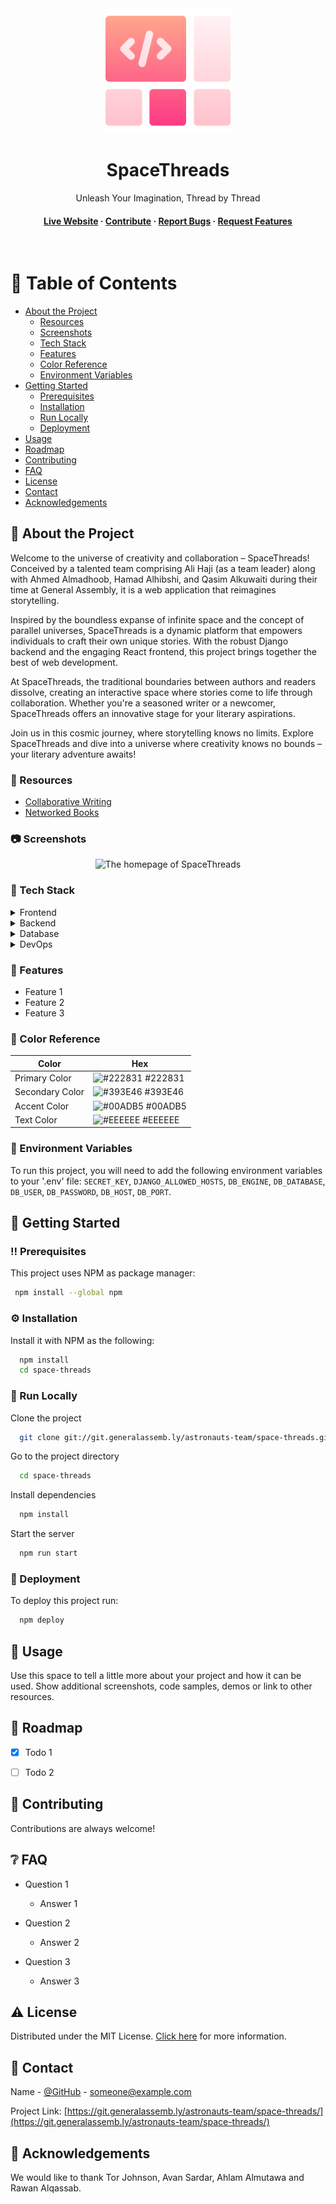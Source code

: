 <div align="center">

  <img src="logo.png" alt="The logo of SpaceThreads" width="200" height="auto" />
  <h1>SpaceThreads</h1>
  
  <p>
    Unleash Your Imagination, Thread by Thread
  </p>


<h4>
    <a href="https://ihaji.pro/">Live Website</a>
  <span> · </span>
    <a href="https://trello.com/b/RFAVvXwQ/spacethreads/">Contribute</a>
  <span> · </span>
    <a href="https://git.generalassemb.ly/astronauts-team/space-threads/issues/">Report Bugs</a>
  <span> · </span>
    <a href="https://git.generalassemb.ly/astronauts-team/space-threads/issues/">Request Features</a>
  </h4>
</div>

<br />


<!-- Table of Contents -->
# :notebook_with_decorative_cover: Table of Contents

- [About the Project](#star2-about-the-project)
  * [Resources](#eyes-resources)
  * [Screenshots](#camera-screenshots)
  * [Tech Stack](#space_invader-tech-stack)
  * [Features](#dart-features)
  * [Color Reference](#art-color-reference)
  * [Environment Variables](#key-environment-variables)
- [Getting Started](#toolbox-getting-started)
  * [Prerequisites](#bangbang-prerequisites)
  * [Installation](#gear-installation)
  * [Run Locally](#running-run-locally)
  * [Deployment](#triangular_flag_on_post-deployment)
- [Usage](#eyes-usage)
- [Roadmap](#compass-roadmap)
- [Contributing](#wave-contributing)
- [FAQ](#grey_question-faq)
- [License](#warning-license)
- [Contact](#handshake-contact)
- [Acknowledgements](#gem-acknowledgements)


<!-- About the Project -->
## :star2: About the Project

<p>
Welcome to the universe of creativity and collaboration – SpaceThreads! Conceived by a talented team comprising Ali Haji (as a team leader) along with Ahmed Almadhoob, Hamad Alhibshi, and Qasim Alkuwaiti during their time at General Assembly, it is a web application that reimagines storytelling.

Inspired by the boundless expanse of infinite space and the concept of parallel universes, SpaceThreads is a dynamic platform that empowers individuals to craft their own unique stories. With the robust Django backend and the engaging React frontend, this project brings together the best of web development.

At SpaceThreads, the traditional boundaries between authors and readers dissolve, creating an interactive space where stories come to life through collaboration. Whether you're a seasoned writer or a newcomer, SpaceThreads offers an innovative stage for your literary aspirations.

Join us in this cosmic journey, where storytelling knows no limits. Explore SpaceThreads and dive into a universe where creativity knows no bounds – your literary adventure awaits!
</p>


<!-- Screenshots -->
### :eyes: Resources

 - [Collaborative Writing](https://en.wikipedia.org/wiki/Collaborative_writing/)
 - [Networked Books](https://en.wikipedia.org/wiki/Networked_book/)


<!-- Screenshots -->
### :camera: Screenshots

<div align="center"> 
  <img src="https://placehold.co/600x400?text=Your+Screenshot+here" alt="The homepage of SpaceThreads" />
</div>


<!-- TechStack -->
### :space_invader: Tech Stack

<details>
  <summary>Frontend</summary>
  <ul>
    <li><a href="https://developer.mozilla.org/en-US/docs/Web/">HTML, CSS, JavaScript</a></li>
    <li><a href="https://react.dev/">React Frontend Framework</a></li>
    <li><a href="https://mui.com/material-ui/">Material UI Component Library</a></li>
    <li><a href="https://emotion.sh/docs/introduction">Emotion.js Styling Library</a></li>
    <li><a href="https://gka.github.io/chroma.js/">Chroma.js Color Conversion</a></li>
    <li><a href="https://axios-http.com/">Axios HTTP Client</a></li>
  </ul>
</details>

<details>
  <summary>Backend</summary>
  <ul>
    <li><a href="https://www.python.org/">Python Programming Language</a></li>
    <li><a href="https://www.djangoproject.com/">Django Backend Framework</a></li>
    <li><a href="https://www.django-rest-framework.org/">Django REST Framework</a></li>
    <li><a href="https://github.com/jpadilla/pyjwt/">Python JWT Implementation</a></li>
    <li><a href="https://gunicorn.org/">Python WSGI HTTP Server</a></li>
  </ul>
</details>

<details>
<summary>Database</summary>
  <ul>
    <li><a href="https://www.postgresql.org/">PostgreSQL Database</a></li>
    <li><a href="https://neon.tech/">Neon Database PaaS</a></li>
  </ul>
</details>

<details>
<summary>DevOps</summary>
  <ul>
    <li><a href="https://nginx.org/en/">Nginx Server</a></li>
    <li><a href="https://www.docker.com/">Docker Containerization</a></li>
  </ul>
</details>


<!-- Features -->
### :dart: Features

- Feature 1
- Feature 2
- Feature 3


<!-- Color Reference -->
### :art: Color Reference

| Color             | Hex                                                                |
| ----------------- | ------------------------------------------------------------------ |
| Primary Color | ![#222831](https://via.placeholder.com/10/222831?text=+) #222831 |
| Secondary Color | ![#393E46](https://via.placeholder.com/10/393E46?text=+) #393E46 |
| Accent Color | ![#00ADB5](https://via.placeholder.com/10/00ADB5?text=+) #00ADB5 |
| Text Color | ![#EEEEEE](https://via.placeholder.com/10/EEEEEE?text=+) #EEEEEE |


<!-- Env Variables -->
### :key: Environment Variables

To run this project, you will need to add the following environment variables to your '.env' file: `SECRET_KEY`, `DJANGO_ALLOWED_HOSTS`, `DB_ENGINE`, `DB_DATABASE`, `DB_USER`, `DB_PASSWORD`, `DB_HOST`, `DB_PORT`.


<!-- Getting Started -->
## 	:toolbox: Getting Started


<!-- Prerequisites -->
### :bangbang: Prerequisites

This project uses NPM as package manager:

```bash
 npm install --global npm
```


<!-- Installation -->
### :gear: Installation

Install it with NPM as the following:

```bash
  npm install
  cd space-threads
```


<!-- Run Locally -->
### :running: Run Locally

Clone the project

```bash
  git clone git://git.generalassemb.ly/astronauts-team/space-threads.git
```

Go to the project directory

```bash
  cd space-threads
```

Install dependencies

```bash
  npm install
```

Start the server

```bash
  npm run start
```


<!-- Deployment -->
### :triangular_flag_on_post: Deployment

To deploy this project run:

```bash
  npm deploy
```


<!-- Usage -->
## :eyes: Usage

Use this space to tell a little more about your project and how it can be used. Show additional screenshots, code samples, demos or link to other resources.


<!-- Roadmap -->
## :compass: Roadmap

* [x] Todo 1
* [ ] Todo 2


<!-- Contributing -->
## :wave: Contributing

Contributions are always welcome!


<!-- FAQ -->
## :grey_question: FAQ

- Question 1

  + Answer 1

- Question 2

  + Answer 2

- Question 3

  + Answer 3


<!-- License -->
## :warning: License

Distributed under the MIT License. [Click here](LICENSE.md) for more information.


<!-- Contact -->
## :handshake: Contact

Name - [@GitHub](https://git.generalassemb.ly/) - someone@example.com

Project Link: [https://git.generalassemb.ly/astronauts-team/space-threads/](https://git.generalassemb.ly/astronauts-team/space-threads/)


<!-- Acknowledgments -->
## :gem: Acknowledgements

We would like to thank Tor Johnson, Avan Sardar, Ahlam Almutawa and Rawan Alqassab.
